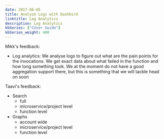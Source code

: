 ```yaml
---
date: 2017-06-05
title: Analyze Logs with Dashbird
linktitle: Log Analytics
description: Log Analytics
kbSeries: ["CUser Guide"]
kbSeries_weight: 400
---
```


Mikk's feedback:

- Log analytics: We analyse logs to figure out what are the pain points for the invocations. We get exact data about what failed in the function and how long something took. We at the moment do not have a good aggregation support there, but this is something that we will tackle head on soon

Taavi's feedback:

- Search
    - full 
    - microservice/project level 
    - function level
- Graphs
    - account wide
    - microservice/project level
    - function level
